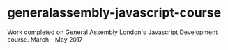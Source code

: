 # generalassembly-javascript-course
Work completed on General Assembly London's Javascript Development course. March - May 2017

